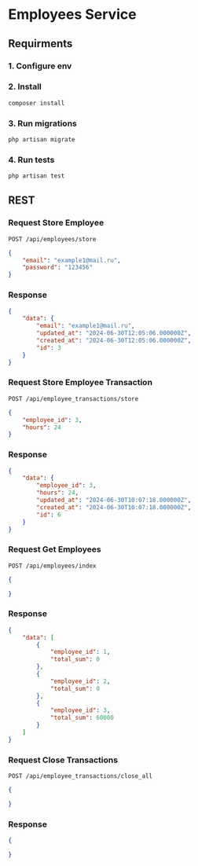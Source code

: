 # Employees Service

## Requirments

### 1. Configure env

### 2. Install

```bash
composer install
```

### 3. Run migrations

```bash
php artisan migrate
```

### 4. Run tests

```bash
php artisan test
```

## REST

### Request Store Employee

`POST /api/employees/store`
```json
{
    "email": "example1@mail.ru",
    "password": "123456"
}
```

### Response
```json
{
    "data": {
        "email": "example1@mail.ru",
        "updated_at": "2024-06-30T12:05:06.000000Z",
        "created_at": "2024-06-30T12:05:06.000000Z",
        "id": 3
    }
}
```

### Request Store Employee Transaction

`POST /api/employee_transactions/store`
```json
{
    "employee_id": 3,
    "hours": 24
}
```

### Response
```json
{
    "data": {
        "employee_id": 3,
        "hours": 24,
        "updated_at": "2024-06-30T10:07:18.000000Z",
        "created_at": "2024-06-30T10:07:18.000000Z",
        "id": 6
    }
}
```

### Request Get Employees

`POST /api/employees/index`
```json
{

}
```

### Response
```json
{
    "data": [
        {
            "employee_id": 1,
            "total_sum": 0
        },
        {
            "employee_id": 2,
            "total_sum": 0
        },
        {
            "employee_id": 3,
            "total_sum": 60000
        }
    ]
}
```

### Request Close Transactions

`POST /api/employee_transactions/close_all`
```json
{

}
```

### Response
```json
{

}
```
